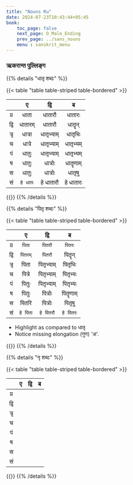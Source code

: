 ```yaml
---
title: "Nouns Ru"
date: 2024-07-23T10:43:44+05:45
book:
    toc_page: false
    next_page: O_Male_Ending
    prev_page: ../sans_nouns
    menu : sanskrit_menu
---
```


###  ऋकरान्त पुल्लिङ्ग 

{{% details "धातृ शब्दः" %}}

{{< table "table  table-striped table-bordered" >}}

|       | ए    | द्वि     | ब     |
| :---: | :---: | :---: | :---: |
|   प्र   | धाता  | धातारौ  | धातारः |   
|   द्वि  | धातारम् | धातारौ  | धातॄन्  |  
|   त्रृ  |  धात्रा  | धातृभ्याम् | धातृभिः |
|   च   | धात्रे  | धातृभ्याम् | धातृभ्यम् |
|   पं   | धातुः  | धातृभ्याम् | धातृभ्यम् |  
|   ष   | धातुः  | धात्रोः   | धातॄणाम् |  
|   स   | धातुः  | धात्रोः   | धातृषु |  
|   सं   | `हे धातः` | हे धातारौ |  हे धातारः |  
         
{{</table>}}
{{% /details %}}



{{% details "पितृ शब्दः" %}}


{{< table "table  table-striped table-bordered" >}}

|       | ए    | द्वि     | ब     |
| :---: | :---: | :---: | :---: |
|   प्र   | `पिता`  | `पितरौ` | `पितरः` |   
|   द्वि  | `पितरम्`  |`पितरौ`  | पितॄन्   |  
|   त्रृ  |  पिता     | पितृभ्याम् | पितृभिः  |
|   च   | पित्रे     | पितृभ्याम् | पितृभ्यः  |
|   पं   | पितुः     | पितृभ्याम् | पितृभ्यः  |  
|   ष   | पितुः     | पित्रोः   | पितॄणाम् |  
|   स   | पितरि    | पित्रोः   | पितृषु   |  
|   सं   | `हे पिता` | `हे पितरौ` | `हे पितरः` |  

- Highlight as compared to धातृ
- Notice missing elongation (गुण) 'अ'.
         
{{</table>}}
{{% /details %}}

{{% details "नृ शब्दः" %}}

{{< table "table  table-striped table-bordered" >}}

|       | ए    | द्वि     | ब     |
| :---: | :---: | :---: | :---: |
|   प्र   |      |       |        |   
|   द्वि  |      |        |        |  
|   त्रृ  |      |        |        |
|   च   |      |        |        |
|   पं   |      |        |        |  
|   ष   |      |        |        |  
|   स   |      |        |        |  
|   सं   |      |        |         |  
         
{{</table>}}
{{% /details %}}